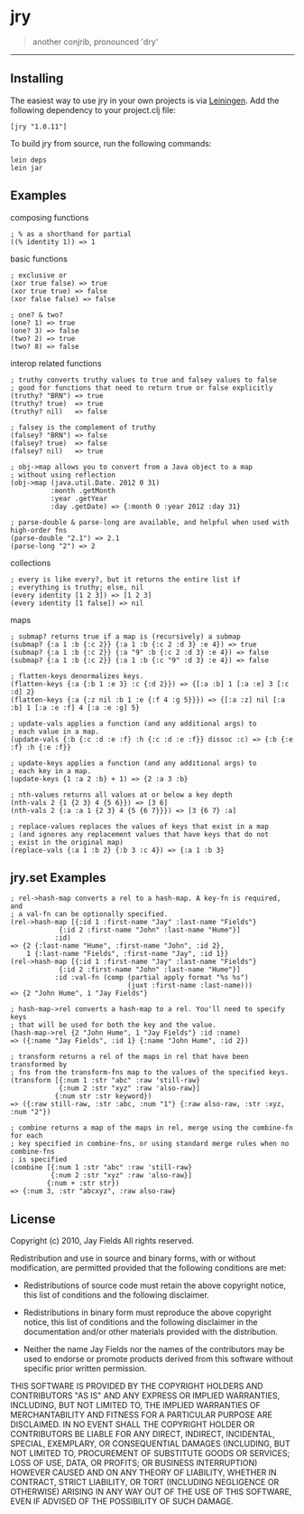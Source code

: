 # jry

> another conjrib, pronounced 'dry'

----------

## Installing


The easiest way to use jry in your own projects is via
[Leiningen](http://github.com/technomancy/leiningen). Add the
following dependency to your project.clj file:

    [jry "1.0.11"]

To build jry from source, run the following commands:

    lein deps
    lein jar

## Examples

composing functions

    ; % as a shorthand for partial
    ((% identity 1)) => 1

basic functions

    ; exclusive or
    (xor true false) => true
    (xor true true) => false
    (xor false false) => false

    ; one? & two?
    (one? 1) => true
    (one? 3) => false
    (two? 2) => true
    (two? 8) => false

interop related functions

    ; truthy converts truthy values to true and falsey values to false
    ; good for functions that need to return true or false explicitly
    (truthy? "BRN") => true
    (truthy? true)  => true
    (truthy? nil)   => false

    ; falsey is the complement of truthy
    (falsey? "BRN") => false
    (falsey? true)  => false
    (falsey? nil)   => true

    ; obj->map allows you to convert from a Java object to a map
    ; without using reflection
    (obj->map (java.util.Date. 2012 0 31)
              :month .getMonth
              :year .getYear
              :day .getDate) => {:month 0 :year 2012 :day 31}

    ; parse-double & parse-long are available, and helpful when used with high-order fns
    (parse-double "2.1") => 2.1
    (parse-long "2") => 2

collections

    ; every is like every?, but it returns the entire list if
    ; everything is truthy; else, nil
    (every identity [1 2 3]) => [1 2 3]
    (every identity [1 false]) => nil

maps

    ; submap? returns true if a map is (recursively) a submap
    (submap? {:a 1 :b {:c 2}} {:a 1 :b {:c 2 :d 3} :e 4}) => true
    (submap? {:a 1 :b {:c 2}} {:a "9" :b {:c 2 :d 3} :e 4}) => false
    (submap? {:a 1 :b {:c 2}} {:a 1 :b {:c "9" :d 3} :e 4}) => false

    ; flatten-keys denormalizes keys.
    (flatten-keys {:a {:b 1 :e 3} :c {:d 2}}) => {[:a :b] 1 [:a :e] 3 [:c :d] 2}
    (flatten-keys {:a {:z nil :b 1 :e {:f 4 :g 5}}}) => {[:a :z] nil [:a :b] 1 [:a :e :f] 4 [:a :e :g] 5}

    ; update-vals applies a function (and any additional args) to
    ; each value in a map.
    (update-vals {:b {:c :d :e :f} :h {:c :d :e :f}} dissoc :c) => {:b {:e :f} :h {:e :f}}

    ; update-keys applies a function (and any additional args) to
    ; each key in a map.
    (update-keys {1 :a 2 :b} + 1) => {2 :a 3 :b}

    ; nth-values returns all values at or below a key depth
    (nth-vals 2 {1 {2 3} 4 {5 6}}) => [3 6]
    (nth-vals 2 {:a :a 1 {2 3} 4 {5 {6 7}}}) => [3 {6 7} :a]

    ; replace-values replaces the values of keys that exist in a map
    ; (and ignores any replacement values that have keys that do not
    ; exist in the original map)
    (replace-vals {:a 1 :b 2} {:b 3 :c 4}) => {:a 1 :b 3}

## jry.set Examples

    ; rel->hash-map converts a rel to a hash-map. A key-fn is required, and
    ; a val-fn can be optionally specified.
    (rel->hash-map [{:id 1 :first-name "Jay" :last-name "Fields"}
                {:id 2 :first-name "John" :last-name "Hume"}]
               :id)
    => {2 {:last-name "Hume", :first-name "John", :id 2},
        1 {:last-name "Fields", :first-name "Jay", :id 1}}
    (rel->hash-map [{:id 1 :first-name "Jay" :last-name "Fields"}
                {:id 2 :first-name "John" :last-name "Hume"}]
               :id :val-fn (comp (partial apply format "%s %s")
                                 (juxt :first-name :last-name)))
    => {2 "John Hume", 1 "Jay Fields"}

    ; hash-map->rel converts a hash-map to a rel. You'll need to specify keys
    ; that will be used for both the key and the value.
    (hash-map->rel {2 "John Hume", 1 "Jay Fields"} :id :name)
    => ({:name "Jay Fields", :id 1} {:name "John Hume", :id 2})

    ; transform returns a rel of the maps in rel that have been transformed by
    ; fns from the transform-fns map to the values of the specified keys.
    (transform [{:num 1 :str "abc" :raw 'still-raw}
                {:num 2 :str "xyz" :raw 'also-raw}]
               {:num str :str keyword})
    => ({:raw still-raw, :str :abc, :num "1"} {:raw also-raw, :str :xyz, :num "2"})

    ; combine returns a map of the maps in rel, merge using the combine-fn for each
    ; key specified in combine-fns, or using standard merge rules when no combine-fns
    ; is specified
    (combine [{:num 1 :str "abc" :raw 'still-raw}
              {:num 2 :str "xyz" :raw 'also-raw}]
             {:num + :str str})
    => {:num 3, :str "abcxyz", :raw also-raw}

## License

Copyright (c) 2010, Jay Fields
All rights reserved.

Redistribution and use in source and binary forms, with or without modification, are permitted provided that the following conditions are met:

* Redistributions of source code must retain the above copyright notice, this list of conditions and the following disclaimer.

* Redistributions in binary form must reproduce the above copyright notice, this list of conditions and the following disclaimer in the documentation and/or other materials provided with the distribution.

* Neither the name Jay Fields nor the names of the contributors may be used to endorse or promote products derived from this software without specific prior written permission.

THIS SOFTWARE IS PROVIDED BY THE COPYRIGHT HOLDERS AND CONTRIBUTORS "AS IS" AND ANY EXPRESS OR IMPLIED WARRANTIES, INCLUDING, BUT NOT LIMITED TO, THE IMPLIED WARRANTIES OF MERCHANTABILITY AND FITNESS FOR A PARTICULAR PURPOSE ARE DISCLAIMED. IN NO EVENT SHALL THE COPYRIGHT HOLDER OR CONTRIBUTORS BE LIABLE FOR ANY DIRECT, INDIRECT, INCIDENTAL, SPECIAL, EXEMPLARY, OR CONSEQUENTIAL DAMAGES (INCLUDING, BUT NOT LIMITED TO, PROCUREMENT OF SUBSTITUTE GOODS OR SERVICES; LOSS OF USE, DATA, OR PROFITS; OR BUSINESS INTERRUPTION) HOWEVER CAUSED AND ON ANY THEORY OF LIABILITY, WHETHER IN CONTRACT, STRICT LIABILITY, OR TORT (INCLUDING NEGLIGENCE OR OTHERWISE) ARISING IN ANY WAY OUT OF THE USE OF THIS SOFTWARE, EVEN IF ADVISED OF THE POSSIBILITY OF SUCH DAMAGE.
